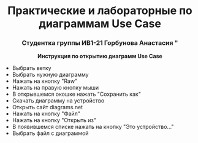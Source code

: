 <h1 align="center">Практические и лабораторные по диаграммам Use Case</h1> 
<h3 align="center">Студентка группы ИВ1-21 Горбунова Анастасия "</h3>
<p align="center"><b>Инструкция по открытию диаграмм Use Case </b></p>
<ul>
  <li> Выбрать ветку </li>
  <li> Выбрать нужную диаграмму </li>
  <li> Нажать на кнопку "Raw" </li>
  <li> Нажать на правую кнопку мыши </li>
  <li> В открывшемся окошке нажать "Сохранить как" </li>
  <li> Скачать диаграмму на устройство </li>
  <li> Открыть сайт diagrams.net </li>
  <li> Нажать на кнопку "Файл" </li>
  <li> Нажать на кнопку "Открыть из" </li>
  <li> В появившемся списке нажать на кнопку "Это устройство..." </li>
  <li> Выбрать файл с диаграммой </li>
